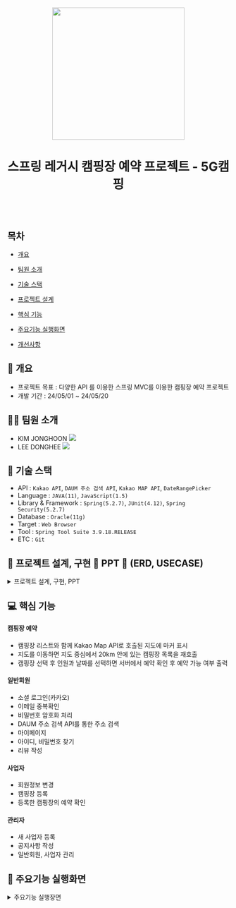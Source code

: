 <h1 align="center"><img src="https://encrypted-tbn0.gstatic.com/images?q=tbn:ANd9GcTCZTZTvB-vLnxLnd_LZ8NoVuahm4Jbus2v36SAs0IPDQ&s" style="width=300; height: 300"></h1>
<h1 align="center">스프링 레거시 캠핑장 예약 프로젝트 - 5G캠핑</h1>
<br/><br/>

## 목차
 
  - [개요](https://github.com/JongHoonKim1004/CampingHaZo#-개요)

  - [팀원 소개](https://github.com/JongHoonKim1004/CampingHaZo#-개요)
  
  - [기술 스택](https://github.com/JongHoonKim1004/CampingHaZo#-기술-스택)
    
  - [프로젝트 설계](https://github.com/JongHoonKim1004/CampingHaZo#-프로젝트-설계)
    
  - [핵심 기능](https://github.com/JongHoonKim1004/CampingHaZo#-핵심-기능)
    
  - [주요기능 실행화면](https://github.com/JongHoonKim1004/CampingHaZo#-주요기능-실행화면)
    
  - [개선사항](https://github.com/JongHoonKim1004/CampingHaZo#-개선사항)

## 🚩 개요
- 프로젝트 목표 : 다양한 API 를 이용한 스프링 MVC를 이용한 캠핑장 예약 프로젝트
- 개발 기간 : 24/05/01 ~ 24/05/20

## 🙋‍♀️ 팀원 소개
- KIM JONGHOON <a href="https://github.com/JongHoonKim1004"><img src="https://img.shields.io/badge/GitHub-181717?style=plastic&logo=GitHub&logoColor=white"></a>
- LEE DONGHEE <a href="https://github.com/ehdgml123"><img src="https://img.shields.io/badge/GitHub-181717?style=plastic&logo=GitHub&logoColor=white"></a>

## 🔧 기술 스택
- API : `Kakao API`, `DAUM 주소 검색 API`, `Kakao MAP API`, `DateRangePicker`
- Language : `JAVA(11)`, `JavaScript(1.5)`
- Library & Framework : `Spring(5.2.7)`, `JUnit(4.12)`, `Spring Security(5.2.7)`
- Database : `Oracle(11g)`
- Target : `Web Browser`
- Tool : `Spring Tool Suite 3.9.18.RELEASE`
- ETC : `Git`

 ## 👾 프로젝트 설계, 구현 📂 PPT 📂 (ERD, USECASE)
 <details><summary>프로젝트 설계, 구현, PPT</summary>
  
 <div align="center">

  
  | ![1](https://github.com/JongHoonKim1004/CampingHaZo/assets/155927559/a4723a02-f244-42c1-8f1c-ca11d2aec38d) | ![2](https://github.com/JongHoonKim1004/CampingHaZo/assets/155927559/d41e94d3-0c91-4494-a4d4-bd5d47faeff1) |
  | :----------: | :----------: |
  | ![3](https://github.com/JongHoonKim1004/CampingHaZo/assets/155927559/99279afb-c8b1-4994-9c61-e958158ea8c9) | ![4](https://github.com/JongHoonKim1004/CampingHaZo/assets/155927559/9ac81bff-0cc0-49d5-8c76-6f7f9c6ef846) |
  | ![5](https://github.com/JongHoonKim1004/CampingHaZo/assets/155927559/58f94c82-bac4-4a64-abd4-4f0151a8aa3a) | ![6](https://github.com/JongHoonKim1004/CampingHaZo/assets/155927559/8a3eb19b-0dd9-4cd2-b4de-711b564b3dd3) |
  | ![7](https://github.com/JongHoonKim1004/CampingHaZo/assets/155927559/72574b08-64a4-4da5-bf0b-a6b1793d21ea) | ![8](https://github.com/JongHoonKim1004/CampingHaZo/assets/155927559/881d1521-2047-42b5-8e1e-69f1b0016444) |
  | ![9](https://github.com/JongHoonKim1004/CampingHaZo/assets/155927559/b207d113-7cdb-4822-925f-0929c2fc313f) | ![10](https://github.com/JongHoonKim1004/CampingHaZo/assets/155927559/9516338b-96fb-4b8f-9fdd-6b4be6a84771) |
  | ![11](https://github.com/JongHoonKim1004/CampingHaZo/assets/155927559/6ee5ac42-5e50-45b6-8107-8bc61149c3c6) | ![12](https://github.com/JongHoonKim1004/CampingHaZo/assets/155927559/23397a45-dee5-40fe-aaba-fdc83669535f) |
  | ![13](https://github.com/JongHoonKim1004/CampingHaZo/assets/155927559/167b78b9-e139-40eb-b69d-425fc2eb72a6) | ![14](https://github.com/JongHoonKim1004/CampingHaZo/assets/155927559/4e95dc2b-efb0-4b5b-95b3-6a25406cfe0e) |
  | ![15](https://github.com/JongHoonKim1004/CampingHaZo/assets/155927559/32c3e541-55c1-4ec8-8f51-596e9803972d) | ![16](https://github.com/JongHoonKim1004/CampingHaZo/assets/155927559/d21a8bc0-1625-4781-a8d4-96e74983a8ba) |
  | ![17](https://github.com/JongHoonKim1004/CampingHaZo/assets/155927559/f3015f06-e545-4120-9d27-2ea734f43570) | ![18](https://github.com/JongHoonKim1004/CampingHaZo/assets/155927559/4005ee2a-1c30-4293-bb34-61f47580ed1c) |
  | ![19](https://github.com/JongHoonKim1004/CampingHaZo/assets/155927559/29d3e244-005d-44bf-9a6f-1d32e0eb5940) | ![20](https://github.com/JongHoonKim1004/CampingHaZo/assets/155927559/f44fccfa-31ad-486e-b6d3-4edc4d79208e) |
  | ![21](https://github.com/JongHoonKim1004/CampingHaZo/assets/155927559/c96d7553-de5e-4e17-b989-2d80f5990c9e) | ![22](https://github.com/JongHoonKim1004/CampingHaZo/assets/155927559/c00611e2-1b47-4594-88e5-8007b0be1995) |
  | ![23](https://github.com/JongHoonKim1004/CampingHaZo/assets/155927559/7eb6ecad-ff87-4303-9627-13837e28f07e) | ![24](https://github.com/JongHoonKim1004/CampingHaZo/assets/155927559/79c2e284-5ad6-440b-a224-1b17c453aebc) |
  | ![25](https://github.com/JongHoonKim1004/CampingHaZo/assets/155927559/7d56ce56-230b-43f9-9c96-2cb127e71e5a) | ![26](https://github.com/JongHoonKim1004/CampingHaZo/assets/155927559/967d9ea5-8f8d-4778-af35-2c606588d19a) |
  | ![27](https://github.com/JongHoonKim1004/CampingHaZo/assets/155927559/7b81bde6-227e-46b6-9b64-cce858b5b6e8) | ![28](https://github.com/JongHoonKim1004/CampingHaZo/assets/155927559/7facceb5-2f6f-44e7-87fa-00ceb25ff2c7) |
  | ![29](https://github.com/JongHoonKim1004/CampingHaZo/assets/155927559/6b51492f-9249-4970-9f1d-3de4aca8ffe5) | ![30](https://github.com/JongHoonKim1004/CampingHaZo/assets/155927559/57bc38f5-30c4-4c1c-92a3-466338181d9f) |
  | ![31](https://github.com/JongHoonKim1004/CampingHaZo/assets/155927559/80d18575-8c50-49af-8da6-dc475beb5960) | ![32](https://github.com/JongHoonKim1004/CampingHaZo/assets/155927559/81e21321-9a48-40b0-b51a-0e006f7437f0) |
  | ![33](https://github.com/JongHoonKim1004/CampingHaZo/assets/155927559/433015e6-6120-432a-8bd1-ac2b302fb8b1) | ![34](https://github.com/JongHoonKim1004/CampingHaZo/assets/155927559/0355d207-e93e-4e27-9865-70a05cc6cdfe) |
  | ![35](https://github.com/JongHoonKim1004/CampingHaZo/assets/155927559/9b38d926-96e5-40ee-b230-1f21d965c500) | ![36](https://github.com/JongHoonKim1004/CampingHaZo/assets/155927559/11fcfb97-968b-4608-8e96-a67602df0233) |
  | ![37](https://github.com/JongHoonKim1004/CampingHaZo/assets/155927559/fefe6d32-d809-4542-b24c-fb81d3f284a9) | ![38](https://github.com/JongHoonKim1004/CampingHaZo/assets/155927559/7c07a6d6-e3d0-407e-a19d-ac69260b0c20) |
  | ![39](https://github.com/JongHoonKim1004/CampingHaZo/assets/155927559/9dd20067-54c9-4110-a6d9-b20158312928) | ![40](https://github.com/JongHoonKim1004/CampingHaZo/assets/155927559/f35c53ff-0ac9-4a33-89c3-6346423f0e79) |
  | ![41](https://github.com/JongHoonKim1004/CampingHaZo/assets/155927559/48111ae1-afce-4b8f-bcff-a4b086dffc24) | ![42](https://github.com/JongHoonKim1004/CampingHaZo/assets/155927559/52d1c43f-eb9a-4581-b6c0-bd700af42af4) |
  | ![43](https://github.com/JongHoonKim1004/CampingHaZo/assets/155927559/c6c0d6a2-b0d1-40cf-9a57-90ecab855310) | ![44](https://github.com/JongHoonKim1004/CampingHaZo/assets/155927559/ff8c476a-1994-421d-b2bd-a1569b1da9ed) |
  | ![45](https://github.com/JongHoonKim1004/CampingHaZo/assets/155927559/43e438fe-d93b-4a2d-8c7c-260d9464d30b) | ![46](https://github.com/JongHoonKim1004/CampingHaZo/assets/155927559/8e4af8b3-13dc-4322-a02f-b9e3be03ea91) |
  | ![47](https://github.com/JongHoonKim1004/CampingHaZo/assets/155927559/934bf2dd-d59f-4e78-9131-c1cc15b11206) | ![48](https://github.com/JongHoonKim1004/CampingHaZo/assets/155927559/57c6b08d-7c6b-4b7c-b710-1abaa8398a47) |
  | ![49](https://github.com/JongHoonKim1004/CampingHaZo/assets/155927559/e7ed736b-fd2c-4390-87d7-59caf5fb0d32) | ![50](https://github.com/JongHoonKim1004/CampingHaZo/assets/155927559/1d9f6c00-798a-465e-9a2f-a58ee7080b34) |
  | ![51](https://github.com/JongHoonKim1004/CampingHaZo/assets/155927559/6701a061-c0b9-4560-aad6-bea441c6419f) | ![52](https://github.com/JongHoonKim1004/CampingHaZo/assets/155927559/51faf18a-b586-4a1a-bed9-27dc861b5da3) |
  | ![53](https://github.com/JongHoonKim1004/CampingHaZo/assets/155927559/f9cbf104-3f5f-43cd-9ae5-47d4ea4135b5) | ![54](https://github.com/JongHoonKim1004/CampingHaZo/assets/155927559/f49ab2e7-21fa-449a-ab34-411d82078e88) |
  | ![55](https://github.com/JongHoonKim1004/CampingHaZo/assets/155927559/9a277607-2b6d-4f65-81d6-e83a2b737dc1) | ![56](https://github.com/JongHoonKim1004/CampingHaZo/assets/155927559/28fa330c-a783-4a2b-bdbf-7d76650ce393) |
  | ![57](https://github.com/JongHoonKim1004/CampingHaZo/assets/155927559/9277bafc-aaa9-4edf-8ad3-65ec712d934f) | |

 </div>
</details>

 ## 💻 핵심 기능

 #### 캠핑장 예약
 - 캠핑장 리스트와 함께 Kakao Map API로 호출된 지도에 마커 표시
 - 지도를 이동하면 지도 중심에서 20km 안에 있는 캠핑장 목록을 재호출
 - 캠핑장 선택 후 인원과 날짜를 선택하면 서버에서 예약 확인 후 예약 가능 여부 출력

#### 일반회원
- 소셜 로그인(카카오)
- 이메일 중복확인
- 비밀번호 암호화 처리
- DAUM 주소 검색 API를 통한 주소 검색
- 마이페이지
- 아이디, 비밀번호 찾기
- 리뷰 작성

#### 사업자
- 회원정보 변경
- 캠핑장 등록
- 등록한 캠핑장의 예약 확인

#### 관리자
- 새 사업자 등록
- 공지사항 작성
- 일반회원, 사업자 관리


## 🎇 주요기능 실행화면
<details>
 <summary>주요기능 실행장면</summary>

* **메인 페이지**
  
 * **로그인, 회원가입**
  * 메인 페이지 우측 상단의 `로그인`을 클릭하면 로그인 창이 나타난다.
  * `로그인` 옆의 `회원가입`을 클릭하면 회원가입 창이 나타난다. `중복 확인`을 클릭하면 아이디 중복 확인, `우편번호 찾기`를 클릭하면 DAUM 주소 찾기 API를 통한 주소 검색 페이지가 팝업창으로 나타난다.
     
  ![KakaoTalk_20240523_151436657](https://github.com/JongHoonKim1004/CampingHaZo/assets/155927559/383171b0-cf83-4d16-91c4-f60035ddbc6a)


 * **소셜 로그인**
  * `로그인` 을 통해 나온 로그인 창에서 `카카오 로그인`을 클릭하여 카카오 계정을 통해 로그인 할 수 있다

  ![소셜 로그인](https://github.com/JongHoonKim1004/CampingHaZo/assets/155927559/e131833e-d172-467c-a7f8-0c858013d57d)

 * **캠핑장 검색**
  * 메인 페이지의 `전체`를 클릭하면 지도와 함께 캠핑장 목록이 호출된다. 또한, 지도에 목록이 있는 캠핑장의 위치가 마커로 표시된다
  * 지도를 움직하면 지도의 중심에서 20km 내의 캠핑장을 재호출하고, 마커로 새롭게 호출된다

  ![KakaoTalk_20240523_151428912](https://github.com/JongHoonKim1004/CampingHaZo/assets/155927559/de76a22f-d268-4814-8cb3-c13f6a0d8c5a)


 * **캠핑장 예약**
  * 캠핑장 목록에서 `예약`을 누르면 예약 페이지로 이동한다
  * `예약 날짜`를 클릭하면 DateRangePicker를 통해 달력을 불러온다
  * 시작일과 종료일을 정하면 서버에서 해당 기간에 예약이 존재하는지 확인 후 결과를 알려준다
 
  ![캠핑장 예약 (2)](https://github.com/JongHoonKim1004/CampingHaZo/assets/155927559/cd2740c4-97e1-49a0-96cf-d4765ad045a1)

 * **마이페이지 - 포인트 이력**
  * 일반회원으로 로그인 후 `마이페이지` -> 좌측 사이드바에서 `포인트`를 클릭하면 현재 포인트와 포인트 이력을 확인할 수 있다

  ![포인트 이력](https://github.com/JongHoonKim1004/CampingHaZo/assets/155927559/21a56917-12d5-42a8-9e98-76f0cd9c691c)

 * **리뷰**
  * 우측 상단의 `공지사항`을 통해 공지사항 페이지로 이동 후, 말풍선 아이콘을 클릭하여 리뷰 게시판으로 이동할 수 있다
  * 리뷰는 본인이 올린 글 외에는 수정, 삭제가 불가능하다

  ![리뷰작성](https://github.com/JongHoonKim1004/CampingHaZo/assets/155927559/f70a83e5-1fd5-47d2-a996-bffcbd8ed764)

 * **1:1 문의**
  *  1:1 문의 페이지는 헤더 우측의 `고객센터` 혹은 공지사항, 리뷰 게시판에서 좌측 편지 아이콘을 클릭하여 이동할 수 있다
  *  일반회원만 이 페이지에 접근할 수 있다

  ![1대1문의](https://github.com/JongHoonKim1004/CampingHaZo/assets/155927559/0eb1e10e-6e10-4e26-86ac-b591638db241)

* **사업자 페이지**
  
 * **사업자 로그인**
  * 사업자 로그인은 메인 페이지 하단의 `사업자 로그인` 을 통해 접근할 수 있다

  ![사업자 로그인](https://github.com/JongHoonKim1004/CampingHaZo/assets/155927559/d62dcebc-d25d-47fb-8162-954c3033f745)

 * **캠핑장 등록**
  * 사업자 페이지의 `캠핑장 등록` 을 통해서 새 캠핑장을 등록할 수 있다

  ![캠핑장 등록](https://github.com/JongHoonKim1004/CampingHaZo/assets/155927559/7798a1f5-0628-4369-a2ed-d514437bae88)


 
</details>
